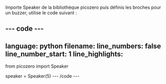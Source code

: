 Importe Speaker de la bibliothèque picozero puis définis les broches pour un buzzer, utilise le code suivant :

--- code ---
---
language: python filename: line_numbers: false line_number_start: 1
line_highlights:
---
from picozero import Speaker

speaker = Speaker(5) --- /code ---
